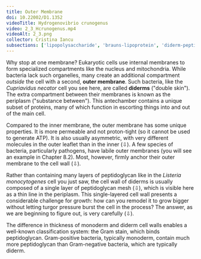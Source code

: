 ```yaml
---
title: Outer Membrane
doi: 10.22002/D1.1352
videoTitle: Hydrogenovibrio crunogenus
video: 2_3_Hcrunogenus.mp4
videoAlt: 2_3.png
collector: Cristina Iancu
subsections: ['lipopolysaccharide', 'brauns-lipoprotein', 'diderm-peptidoglycan-architecture', 'cell-wall-remodeling']
---
```


Why stop at one membrane? Eukaryotic cells use internal membranes to form specialized compartments like the nucleus and mitochondria. While bacteria lack such organelles, many create an additional compartment *outside* the cell with a second, **outer membrane**. Such bacteria, like the *Cupriavidus necator* cell you see here, are called **diderms** ("double skin"). The extra compartment between their membranes is known as the periplasm ("substance between"). This antechamber contains a unique subset of proteins, many of which function in escorting things into and out of the main cell.

Compared to the inner membrane, the outer membrane has some unique properties. It is more permeable and not proton-tight (so it cannot be used to generate ATP). It is also usually asymmetric, with very different molecules in the outer leaflet than in the inner (⇩). A few species of bacteria, particularly pathogens, have labile outer membranes (you will see an example in Chapter 8.2). Most, however, firmly anchor their outer membrane to the cell wall (⇩).

Rather than containing many layers of peptidoglycan like in the *Listeria monocytogenes* cell you just saw, the cell wall of diderms is usually composed of a single layer of peptidoglycan mesh (⇩), which is visible here as a thin line in the periplasm. This single-layered cell wall presents a considerable challenge for growth: how can you remodel it to grow bigger without letting turgor pressure burst the cell in the process? The answer, as we are beginning to figure out, is very carefully (⇩).

The difference in thickness of monoderm and diderm cell walls enables a well-known classification system: the Gram stain, which binds peptidoglycan. Gram-positive bacteria, typically monoderm, contain much more peptidoglycan than Gram-negative bacteria, which are typically diderm.

